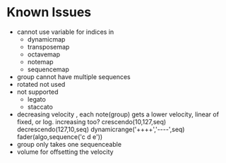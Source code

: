 # Known Issues

- cannot use variable for indices in 
    - dynamicmap
    - transposemap
    - octavemap
    - notemap
    - sequencemap
- group cannot have multiple sequences 
- rotated not used 
- not supported
    - legato
    - staccato 
- decreasing velocity , each note(group) gets a lower velocity, linear of fixed, or log. increasing too?
    crescendo(10,127,seq)
    decrescendo(127,10,seq)
        dynamicrange('++++','----',seq)
        fader(algo,sequence('c d e'))
- group only takes one sequenceable
- volume for offsetting the velocity